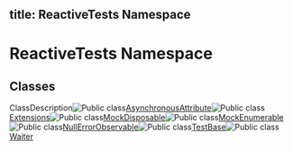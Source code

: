 title: ReactiveTests Namespace
---
# ReactiveTests Namespace

## Classes

ClassDescription![Public class](https://reactiveui.net/assets/img/Hh212009.pubclass(en-us,VS.103).gif "Public class")[AsynchronousAttribute](AsynchronousAttribute\AsynchronousAttribute.md)![Public class](https://reactiveui.net/assets/img/Hh212009.pubclass(en-us,VS.103).gif "Public class")[Extensions](Extensions\Extensions.md)![Public class](https://reactiveui.net/assets/img/Hh212009.pubclass(en-us,VS.103).gif "Public class")[MockDisposable](MockDisposable\MockDisposable.md)![Public class](https://reactiveui.net/assets/img/Hh212009.pubclass(en-us,VS.103).gif "Public class")[MockEnumerable<T>](MockEnumerable\MockEnumerable(T).md)![Public class](https://reactiveui.net/assets/img/Hh212009.pubclass(en-us,VS.103).gif "Public class")[NullErrorObservable<T>](NullErrorObservable\NullErrorObservable(T).md)![Public class](https://reactiveui.net/assets/img/Hh212009.pubclass(en-us,VS.103).gif "Public class")[TestBase](TestBase\TestBase.md)![Public class](https://reactiveui.net/assets/img/Hh212009.pubclass(en-us,VS.103).gif "Public class")[Waiter](Waiter\Waiter.md)
